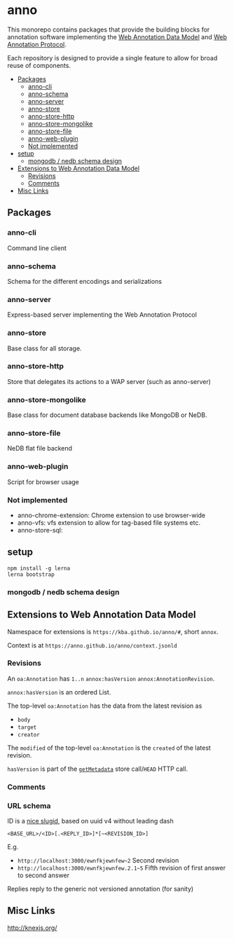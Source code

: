 # anno

This monorepo contains packages that provide the building blocks for annotation
software implementing the [Web Annotation Data
Model](http://www.w3.org/TR/annotation-model/) and [Web Annotation
Protocol](http://www.w3.org/TR/annotation-protocol/).

Each repository is designed to provide a single feature to allow for broad
reuse of components.

<!-- BEGIN-MARKDOWN-TOC -->
* [Packages](#packages)
	* [anno-cli](#anno-cli)
	* [anno-schema](#anno-schema)
	* [anno-server](#anno-server)
	* [anno-store](#anno-store)
	* [anno-store-http](#anno-store-http)
	* [anno-store-mongolike](#anno-store-mongolike)
	* [anno-store-file](#anno-store-file)
	* [anno-web-plugin](#anno-web-plugin)
	* [Not implemented](#not-implemented)
* [setup](#setup)
	* [mongodb / nedb schema design](#mongodb--file-schema-design)
* [Extensions to Web Annotation Data Model](#extensions-to-web-annotation-data-model)
	* [Revisions](#revisions)
	* [Comments](#comments)
* [Misc Links](#misc-links)

<!-- END-MARKDOWN-TOC -->

## Packages

### anno-cli

Command line client

### anno-schema

Schema for the different encodings and serializations

### anno-server

Express-based server implementing the Web Annotation Protocol

### anno-store

Base class for all storage.

### anno-store-http

Store that delegates its actions to a WAP server (such as anno-server)

### anno-store-mongolike

Base class for document database backends like MongoDB or NeDB.

### anno-store-file

NeDB flat file backend

### anno-web-plugin

Script for browser usage

### Not implemented

* anno-chrome-extension: Chrome extension to use browser-wide
* anno-vfs: vfs extension to allow for tag-based file systems etc.
* anno-store-sql: 

## setup

```
npm install -g lerna
lerna bootstrap
```

### mongodb / nedb schema design

## Extensions to Web Annotation Data Model

Namespace for extensions is `https://kba.github.io/anno/#`, short `annox`.

Context is at `https://anno.github.io/anno/context.jsonld`

### Revisions

An `oa:Annotation` has `1..n` `annox:hasVersion` `annox:AnnotationRevision`.

`annox:hasVersion` is an ordered List.

The top-level `oa:Annotation` has the data from the latest revision as

* `body`
* `target`
* `creator`

The `modified` of the top-level `oa:Annotation` is the `created` of the latest
revision.

`hasVersion` is part of the
[`getMetadata`](https://github.com/kba/anno/tree/master/anno-store/#getmetadata)
store call/`HEAD` HTTP call.

### Comments

### URL schema

ID is a [nice slugid](https://www.npmjs.com/package/slugid), based on uuid v4
without leading dash

```
<BASE_URL>/<ID>[.<REPLY_ID>]*[~<REVISION_ID>]
```

E.g.

* `http://localhost:3000/ewnfkjewnfew~2` Second revision
* `http://localhost:3000/ewnfkjewnfew.2.1~5` Fifth revision of first answer to second answer

Replies reply to the generic not versioned annotation (for sanity)

## Misc Links

http://knexjs.org/

